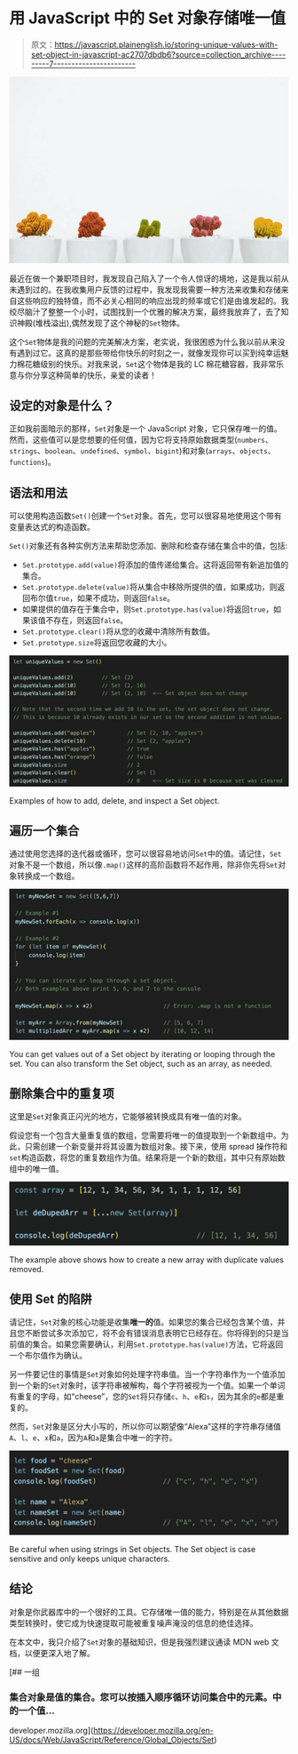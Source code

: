 # 用 JavaScript 中的 Set 对象存储唯一值

> 原文：<https://javascript.plainenglish.io/storing-unique-values-with-set-object-in-javascript-ac2707dbdb6?source=collection_archive---------7----------------------->

![](img/da316216b7c343fe9b4dbf64839d0e80.png)

最近在做一个兼职项目时，我发现自己陷入了一个令人惊讶的境地，这是我以前从未遇到过的。在我收集用户反馈的过程中，我发现我需要一种方法来收集和存储来自这些响应的独特值，而不必关心相同的响应出现的频率或它们是由谁发起的。我绞尽脑汁了整整一个小时，试图找到一个优雅的解决方案，最终我放弃了，去了知识神殿(堆栈溢出),偶然发现了这个神秘的`Set`物体。

这个`Set`物体是我的问题的完美解决方案，老实说，我很困惑为什么我以前从来没有遇到过它。这真的是那些带给你快乐的时刻之一，就像发现你可以买到纯幸运魅力棉花糖级别的快乐。对我来说，`Set`这个物体是我的 LC 棉花糖容器，我非常乐意与你分享这种简单的快乐，亲爱的读者！

## 设定的对象是什么？

正如我前面暗示的那样，`Set`对象是一个 JavaScript 对象，它只保存唯一的值。然而，这些值可以是您想要的任何值，因为它将支持原始数据类型(`numbers`、`strings`、`boolean`、`undefined`、`symbol`、`bigint`)和对象(`arrays`、`objects`、`functions`)。

## 语法和用法

可以使用构造函数`Set()`创建一个`Set`对象。首先，您可以很容易地使用这个带有变量表达式的构造函数。

`Set()`对象还有各种实例方法来帮助您添加、删除和检查存储在集合中的值，包括:

*   `Set.prototype.add(value)`将添加的值传递给集合。这将返回带有新追加值的集合。
*   `Set.prototype.delete(value)`将从集合中移除所提供的值，如果成功，则返回布尔值`true`，如果不成功，则返回`false`。
*   如果提供的值存在于集合中，则`Set.prototype.has(value)`将返回`true`，如果该值不存在，则返回`false`。
*   `Set.prototype.clear()`将从您的收藏中清除所有数值。
*   `Set.prototype.size`将返回您收藏的大小。

![](img/9396007bf3f142f8e604f48a1d36280c.png)

Examples of how to add, delete, and inspect a Set object.

## 遍历一个集合

通过使用您选择的迭代器或循环，您可以很容易地访问`Set`中的值。请记住，`Set`对象不是一个数组，所以像`.map()`这样的高阶函数将不起作用，除非你先将`Set`对象转换成一个数组。

![](img/21b2fc71c461fb6bb71980f419f202d0.png)

You can get values out of a Set object by iterating or looping through the set. You can also transform the Set object, such as an array, as needed.

## 删除集合中的重复项

这里是`Set`对象真正闪光的地方，它能够被转换成具有唯一值的对象。

假设您有一个包含大量重复值的数组，您需要将唯一的值提取到一个新数组中。为此，只需创建一个新变量并将其设置为数组对象。接下来，使用 spread 操作符和`set`构造函数，将您的重复数组作为值。结果将是一个新的数组，其中只有原始数组中的唯一值。

![](img/f2bb67a2095d88d42e2c0f2748f00d1d.png)

The example above shows how to create a new array with duplicate values removed.

## 使用 Set 的陷阱

请记住，`Set`对象的核心功能是收集**唯一的**值。如果您的集合已经包含某个值，并且您不断尝试多次添加它，将不会有错误消息表明它已经存在。你将得到的只是当前值的集合。如果您需要确认，利用`Set.prototype.has(value)`方法，它将返回一个布尔值作为确认。

另一件要记住的事情是`Set`对象如何处理字符串值。当一个字符串作为一个值添加到一个新的`Set`对象时，该字符串被解构，每个字符被视为一个值。如果一个单词有重复的字母，如“cheese”，您的`Set`将只存储`c`、`h`、`e`和`s`，因为其余的`e`都是重复的。

然而，`Set`对象是区分大小写的，所以你可以期望像“Alexa”这样的字符串存储值`A`、`l`、`e`、`x`和`a`，因为`A`和`a`是集合中唯一的字符。

![](img/bf94ea900c509a40ef66ad7cb43f41c3.png)

Be careful when using strings in Set objects. The Set object is case sensitive and only keeps unique characters.

## 结论

对象是你武器库中的一个很好的工具。它存储唯一值的能力，特别是在从其他数据类型转换时，使它成为快速提取可能被重复噪声淹没的信息的绝佳选择。

在本文中，我只介绍了`Set`对象的基础知识，但是我强烈建议通读 MDN web 文档，以便更深入地了解。

[](https://developer.mozilla.org/en-US/docs/Web/JavaScript/Reference/Global_Objects/Set) [## 一组

### 集合对象是值的集合。您可以按插入顺序循环访问集合中的元素。中的一个值…

developer.mozilla.org](https://developer.mozilla.org/en-US/docs/Web/JavaScript/Reference/Global_Objects/Set)